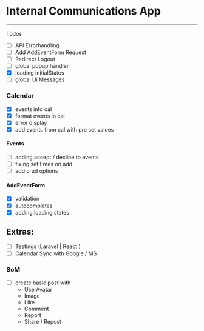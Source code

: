 # Internal Communications App

-----
Todos

- [ ] API Errorhandling
- [ ] Add AddEventForm Request
- [ ] Redirect Logout
- [ ] global popup handler
- [x] loading initialStates
- [ ] global Ui Messages

### Calendar

- [x] events into cal
- [x] format events in cal
- [x] error display
- [x] add events from cal with pre set values

#### Events

- [ ] adding accept / decline to events
- [ ] fixing set times on add
- [ ] add crud options

#### AddEventForm

- [X] validation
- [x] autocompletes
- [x] adding loading states

## Extras:

- [ ] Testings (Laravel | React )
- [ ] Calendar Sync with Google / MS

### SoM

- [ ] create basic post with
    - UserAvatar
    - Image
    - Like
    - Comment
    - Report
    - Share / Repost